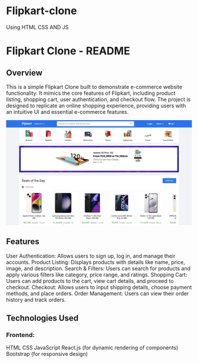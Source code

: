 # Flipkart-clone
Using HTML CSS AND JS
<h1>Flipkart Clone - README</h1>
<h2>Overview</h2>
<p>This is a simple Flipkart Clone built to demonstrate e-commerce website functionality. It mimics the core features of Flipkart, including product listing, shopping cart, user authentication, and checkout flow. The project is designed to replicate an online shopping experience, providing users with an intuitive UI and essential e-commerce features.</p>

![image alt](https://github.com/Aadarshkumarsingh8084/Flipkar-clone/blob/a4390ee2133a9b1723ad0e120fd95f22aaf635eb/Screenshot%202025-04-05%20043927.png)

<h2>Features</h2>
<p>User Authentication: Allows users to sign up, log in, and manage their accounts.
Product Listing: Displays products with details like name, price, image, and description.
Search & Filters: Users can search for products and apply various filters like category, price range, and ratings.
Shopping Cart: Users can add products to the cart, view cart details, and proceed to checkout.
Checkout: Allows users to input shipping details, choose payment methods, and place orders.
Order Management: Users can view their order history and track orders.</p>

<h2>Technologies Used</h2>
<h3>Frontend:</h3>
HTML
CSS
JavaScript
React.js (for dynamic rendering of components)
Bootstrap (for responsive design)


